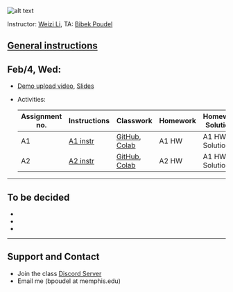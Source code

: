 ![alt text](https://github.com/poudel-bibek/Intro-to-AI-Assignments/blob/gh-pages/assets/css/img_1.jpg?raw=true)

Instructor: [Weizi Li](https://weizi-li.github.io/), TA: [Bibek Poudel](https://poudel-bibek.github.io)

## [General instructions](instructions.md)

## Feb/4, Wed: 
  
  - [Demo upload video](), [Slides]()
  - Activities:
  
  
    | Assignment no. | Instructions | Classwork | Homework | Homework Solutions |
    |----------------|--------------|-----------|----------|-----------------------|
    | A1              | [A1 instr](https://paper.dropbox.com/doc/Assignment-1-Machine-Learning-Basics--Ba6h_U6fDRzTP3YUeNTx_Q8lAg-i6SXrJ11ZvEacbKrWzU7u)     | [GitHub](https://github.com/poudel-bibek/Intro-to-AI-Assignments/blob/main/A1_class.ipynb), [Colab](https://colab.research.google.com/github/poudel-bibek/Intro-to-AI-Assignments/blob/main/A1_class.ipynb)     | A1 HW    | A1 HW Solutions       |
    | A2              | [A2 instr](https://paper.dropbox.com/doc/Assignment-2-Linear-Models--Ba50PHzyiLH5Dzf2yDwnHCATAg-8mI2pC7xayNQKfGmKhFQj)     | [GitHub](https://github.com/poudel-bibek/Intro-to-AI-Assignments/blob/main/A1_class.ipynb), [Colab](https://colab.research.google.com/github/poudel-bibek/Intro-to-AI-Assignments/blob/main/A1_class.ipynb)    | A2 HW    | A1 HW Solutions       |

---
## To be decided
  - 
  - 
  - 
  
  
---
## Support and Contact
  - Join the class [Discord Server](https://discord.gg/pGbxNGNT)
  - Email me (bpoudel at memphis.edu)
